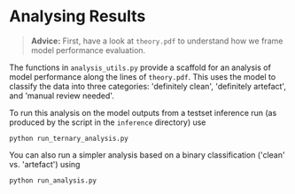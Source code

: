 # Analysing Results

> **Advice:** First, have a look at `theory.pdf` to understand how we frame model performance evaluation.

The functions in `analysis_utils.py` provide a scaffold for an analysis of model performance along the lines of `theory.pdf`. This uses the model to classify the data into three categories: 'definitely clean', 'definitely artefact', and 'manual review needed'. 

To run this analysis on the model outputs from a testset inference run (as produced by the script in the `inference` directory) use

```
python run_ternary_analysis.py
```

You can also run a simpler analysis based on a binary classification ('clean' vs. 'artefact') using

```
python run_analysis.py
```

